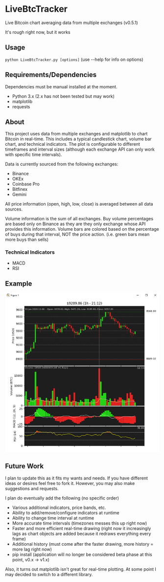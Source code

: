 # LiveBtcTracker
Live Bitcoin chart averaging data from multiple exchanges (v0.5.1)

It's rough right now, but it works

## Usage
`python LiveBtcTracker.py [options]` (use --help for info on options)

## Requirements/Dependencies
Dependencies must be manual installed at the moment. 
* Python 3.x (2.x has not been tested but may work)
* matplotlib
* requests

## About
This project uses data from multiple exchanges and matplotlib to chart Bitcoin in real-time. This includes a typical candlestick chart, volume bar chart, and technical indicators. The plot is configurable to different timeframes and interval sizes (although each exchange API can only work with specific time intervals).

Data is currently sourced from the following exchanges:
* Binance
* OKEx
* Coinbase Pro
* Bitfinex
* Gemini

All price information (open, high, low, close) is averaged between all data sources.

Volume information is the sum of all exchanges. Buy volume percentages are based only on Binance as they are they only exchange whose API provides this information. Volume bars are colored based on the percentage of buys during that interval, NOT the price action. (i.e. green bars mean more buys than sells)

### Technical Indicators
* MACD
* RSI

## Example
![Example Image of Chart](chartexample.png)

## Future Work
I plan to update this as it fits my wants and needs. If you have different ideas or desires feel free to fork it. However, you may also make suggestions and requests.

I plan do eventually add the following (no specific order)
* Various additional indicators, price bands, etc.
* Ability to add/remove/configure indicators at runtime
* Ability to change time interval at runtime
* More accurate time intervals (timezones messes this up right now)
* Faster and more efficient real-time drawing (right now it increasingly lags as chart objects are added because it redraws everything every frame)
* Additional history (must come after the faster drawing, more history = more lag right now)
* pip install (application will no longer be considered beta phase at this point, v0.x -> v1.x)

Also, it turns out matplotlib isn't great for real-time plotting. At some point I may decided to switch to a different library.
